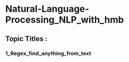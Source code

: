 # Natural-Language-Processing_NLP_with_hmb


## Topic Titles   :
### 1_Regex_find_anything_from_text

